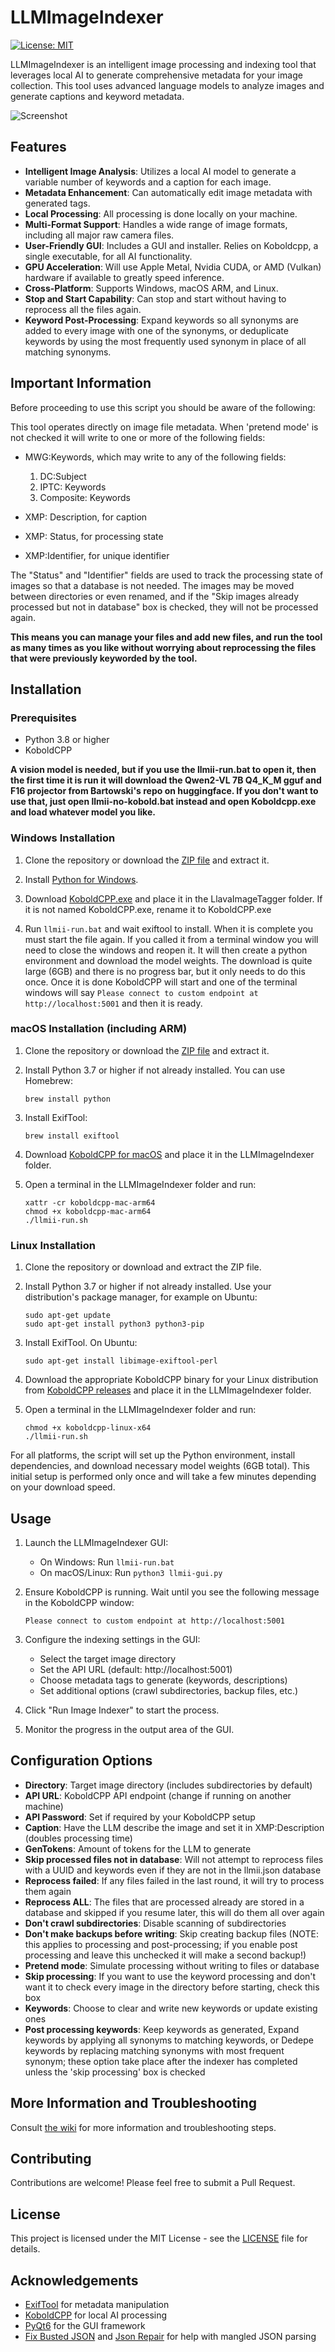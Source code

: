 # LLMImageIndexer

[![License: MIT](https://img.shields.io/badge/License-MIT-yellow.svg)](https://opensource.org/licenses/MIT)

LLMImageIndexer is an intelligent image processing and indexing tool that leverages local AI to generate comprehensive metadata for your image collection. This tool uses advanced language models to analyze images and generate captions and keyword metadata.

![Screenshot](caption_capture.png)

## Features
 
- **Intelligent Image Analysis**: Utilizes a local AI model to generate a variable number of keywords and a caption for each image.
- **Metadata Enhancement**: Can automatically edit image metadata with generated tags.
- **Local Processing**: All processing is done locally on your machine.
- **Multi-Format Support**: Handles a wide range of image formats, including all major raw camera files.
- **User-Friendly GUI**: Includes a GUI and installer. Relies on Koboldcpp, a single executable, for all AI functionality.  
- **GPU Acceleration**: Will use Apple Metal, Nvidia CUDA, or AMD (Vulkan) hardware if available to greatly speed inference.
- **Cross-Platform**: Supports Windows, macOS ARM, and Linux.
- **Stop and Start Capability**: Can stop and start without having to reprocess all the files again.
- **Keyword Post-Processing**: Expand keywords so all synonyms are added to every image with one of the synonyms, or deduplicate keywords by using the most frequently used synonym in place of all matching synonyms.  

## Important Information

Before proceeding to use this script you should be aware of the following:

This tool operates directly on image file metadata. When 'pretend mode' is not checked it will write to one or more of the following fields:

- MWG:Keywords, which may write to any of the following fields:
  1. DC:Subject
  2. IPTC: Keywords
  3. Composite: Keywords
  
- XMP: Description, for caption
- XMP: Status, for processing state
- XMP:Identifier, for unique identifier

The "Status" and "Identifier" fields are used to track the processing state of images so that a database is not needed. The images may be moved between directories or even renamed, and if the "Skip images already processed but not in database" box is checked, they will not be processed again. 

**This means you can manage your files and add new files, and run the tool as many times as you like without worrying about reprocessing the files that were previously keyworded by the tool.**

     
## Installation

### Prerequisites

- Python 3.8 or higher
- KoboldCPP

**A vision model is needed, but if you use the llmii-run.bat to open it, then the first time it is run it will download the Qwen2-VL 7B Q4_K_M gguf and F16 projector from Bartowski's repo on huggingface. If you don't want to use that, just open llmii-no-kobold.bat instead and open Koboldcpp.exe and load whatever model you like.**
  
### Windows Installation

1. Clone the repository or download the [ZIP file](https://github.com/jabberjabberjabber/LLavaImageTagger/archive/refs/heads/main.zip) and extract it.

2. Install [Python for Windows](https://www.python.org/downloads/windows/).

3. Download [KoboldCPP.exe](https://github.com/LostRuins/koboldcpp/releases) and place it in the LlavaImageTagger folder. If it is not named KoboldCPP.exe, rename it to KoboldCPP.exe 

4. Run `llmii-run.bat` and wait exiftool to install. When it is complete you must start the file again. If you called it from a terminal window you will need to close the windows and reopen it. It will then create a python environment and download the model weights. The download is quite large (6GB) and there is no progress bar, but it only needs to do this once. Once it is done KoboldCPP will start and one of the terminal windows will say ```Please connect to custom endpoint at http://localhost:5001``` and then it is ready.

### macOS Installation (including ARM)

1. Clone the repository or download the [ZIP file](https://github.com/jabberjabberjabber/LLavaImageTagger/archive/refs/heads/main.zip) and extract it.

2. Install Python 3.7 or higher if not already installed. You can use Homebrew:
   ```
   brew install python
   ```

3. Install ExifTool:
   ```
   brew install exiftool
   ```

4. Download [KoboldCPP for macOS](https://github.com/LostRuins/koboldcpp/releases) and place it in the LLMImageIndexer folder.

5. Open a terminal in the LLMImageIndexer folder and run:
   ```
   xattr -cr koboldcpp-mac-arm64
   chmod +x koboldcpp-mac-arm64
   ./llmii-run.sh
   ```

### Linux Installation

1. Clone the repository or download and extract the ZIP file.

2. Install Python 3.7 or higher if not already installed. Use your distribution's package manager, for example on Ubuntu:
   ```
   sudo apt-get update
   sudo apt-get install python3 python3-pip
   ```

3. Install ExifTool. On Ubuntu:
   ```
   sudo apt-get install libimage-exiftool-perl
   ```

4. Download the appropriate KoboldCPP binary for your Linux distribution from [KoboldCPP releases](https://github.com/LostRuins/koboldcpp/releases) and place it in the LLMImageIndexer folder.

5. Open a terminal in the LLMImageIndexer folder and run:
   ```
   chmod +x koboldcpp-linux-x64
   ./llmii-run.sh
   ```

For all platforms, the script will set up the Python environment, install dependencies, and download necessary model weights (6GB total). This initial setup is performed only once and will take a few minutes depending on your download speed.

## Usage

1. Launch the LLMImageIndexer GUI:
   - On Windows: Run `llmii-run.bat`
   - On macOS/Linux: Run `python3 llmii-gui.py`

2. Ensure KoboldCPP is running. Wait until you see the following message in the KoboldCPP window:
   ```
   Please connect to custom endpoint at http://localhost:5001
   ```

3. Configure the indexing settings in the GUI:
   - Select the target image directory
   - Set the API URL (default: http://localhost:5001)
   - Choose metadata tags to generate (keywords, descriptions)
   - Set additional options (crawl subdirectories, backup files, etc.)

4. Click "Run Image Indexer" to start the process.

5. Monitor the progress in the output area of the GUI.

## Configuration Options

- **Directory**: Target image directory (includes subdirectories by default)
- **API URL**: KoboldCPP API endpoint (change if running on another machine)
- **API Password**: Set if required by your KoboldCPP setup
- **Caption**: Have the LLM describe the image and set it in XMP:Description (doubles processing time)
- **GenTokens**: Amount of tokens for the LLM to generate
- **Skip processed files not in database**: Will not attempt to reprocess files with a UUID and keywords even if they are not in the llmii.json database
- **Reprocess failed**: If any files failed in the last round, it will try to process them again
- **Reprocess ALL**: The files that are processed already are stored in a database and skipped if you resume later, this will do them all over again
- **Don't crawl subdirectories**: Disable scanning of subdirectories
- **Don't make backups before writing**: Skip creating backup files (NOTE: this applies to processing and post-processing; if you enable post processing and leave this unchecked it will make a second backup!)
- **Pretend mode**: Simulate processing without writing to files or database
- **Skip processing**: If you want to use the keyword processing and don't want it to check every image in the directory before starting, check this box
- **Keywords**: Choose to clear and write new keywords or update existing ones
- **Post processing keywords**: Keep keywords as generated, Expand keywords by applying all synonyms to matching keywords, or Dedepe keywords by replacing matching synonyms with most frequent synonym; these option take place after the indexer has completed unless the 'skip processing' box is checked

## More Information and Troubleshooting

Consult [the wiki](https://github.com/jabberjabberjabber/LLavaImageTagger/wiki) for more information and troubleshooting steps.


## Contributing

Contributions are welcome! Please feel free to submit a Pull Request.

## License

This project is licensed under the MIT License - see the [LICENSE](LICENSE) file for details.

## Acknowledgements

- [ExifTool](https://exiftool.org/) for metadata manipulation
- [KoboldCPP](https://github.com/LostRuins/koboldcpp) for local AI processing
- [PyQt6](https://www.riverbankcomputing.com/software/pyqt/) for the GUI framework
- [Fix Busted JSON](https://github.com/Qarj/fix-busted-json) and [Json Repair](https://github.com/josdejong/jsonrepair) for help with mangled JSON parsing
